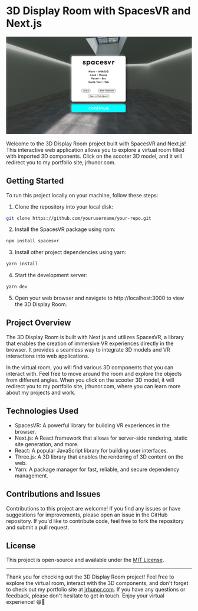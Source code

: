 # 3D Display Room with SpacesVR and Next.js

![3D Display Room](https://raw.githubusercontent.com/rhunor/react-3-spacesVR/main/image/Screenshot%202023-07-31%20at%2011.20.49%20PM.png)

Welcome to the 3D Display Room project built with SpacesVR and Next.js! This interactive web application allows you to explore a virtual room filled with imported 3D components. Click on the scooter 3D model, and it will redirect you to my portfolio site, jrhunor.com.

## Getting Started

To run this project locally on your machine, follow these steps:

1. Clone the repository into your local disk:

```bash
git clone https://github.com/yourusername/your-repo.git
```

2. Install the SpacesVR package using npm:

```bash
npm install spacesvr
```

3. Install other project dependencies using yarn:

```bash
yarn install
```

4. Start the development server:

```bash
yarn dev
```

5. Open your web browser and navigate to http://localhost:3000 to view the 3D Display Room.

## Project Overview

The 3D Display Room is built with Next.js and utilizes SpacesVR, a library that enables the creation of immersive VR experiences directly in the browser. It provides a seamless way to integrate 3D models and VR interactions into web applications.

In the virtual room, you will find various 3D components that you can interact with. Feel free to move around the room and explore the objects from different angles. When you click on the scooter 3D model, it will redirect you to my portfolio site, jrhunor.com, where you can learn more about my projects and work.

## Technologies Used

- SpacesVR: A powerful library for building VR experiences in the browser.
- Next.js: A React framework that allows for server-side rendering, static site generation, and more.
- React: A popular JavaScript library for building user interfaces.
- Three.js: A 3D library that enables the rendering of 3D content on the web.
- Yarn: A package manager for fast, reliable, and secure dependency management.

## Contributions and Issues

Contributions to this project are welcome! If you find any issues or have suggestions for improvements, please open an issue in the GitHub repository. If you'd like to contribute code, feel free to fork the repository and submit a pull request.

## License

This project is open-source and available under the [MIT License](https://opensource.org/licenses/MIT).

---

Thank you for checking out the 3D Display Room project! Feel free to explore the virtual room, interact with the 3D components, and don't forget to check out my portfolio site at [jrhunor.com](https://jrhunor.com). If you have any questions or feedback, please don't hesitate to get in touch. Enjoy your virtual experience! 😄🚀

